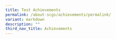 ```yaml
---
title: Test Achievements
permalink: /about-scgs/achievements/permalink/
variant: markdown
description: ""
third_nav_title: Achievements
---
```

